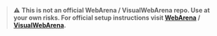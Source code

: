 > :warning: **This is not an official WebArena / VisualWebArena repo. Use at your own risks. For official setup instructions visit [WebArena](https://github.com/web-arena-x/webarena/tree/main/environment_docker) / [VisualWebArena](https://github.com/web-arena-x/visualwebarena/tree/main/environment_docker).**
